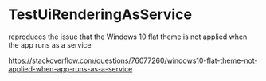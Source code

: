 # TestUiRenderingAsService
reproduces the issue that the Windows 10 flat theme is not applied when the app runs as a service

https://stackoverflow.com/questions/76077260/windows10-flat-theme-not-applied-when-app-runs-as-a-service